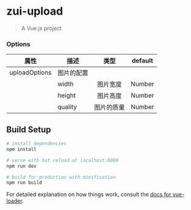 # zui-upload

> A Vue.js project

### Options
|    属性    |    描述   |   类型   |	default	|
| -----------------   | ---------------- | :--------: | :----------: |
| uploadOptions     | 图片的配置  |  |    |
|   |  width  | 图片宽度  |Number | ..     |
|    |  height  | 图片高度  |Number | ..     |
|    |  quality  | 图片的质量  |Number | 0.9     |




## Build Setup

``` bash
# install dependencies
npm install

# serve with hot reload at localhost:8080
npm run dev

# build for production with minification
npm run build
```

For detailed explanation on how things work, consult the [docs for vue-loader](http://vuejs.github.io/vue-loader).
